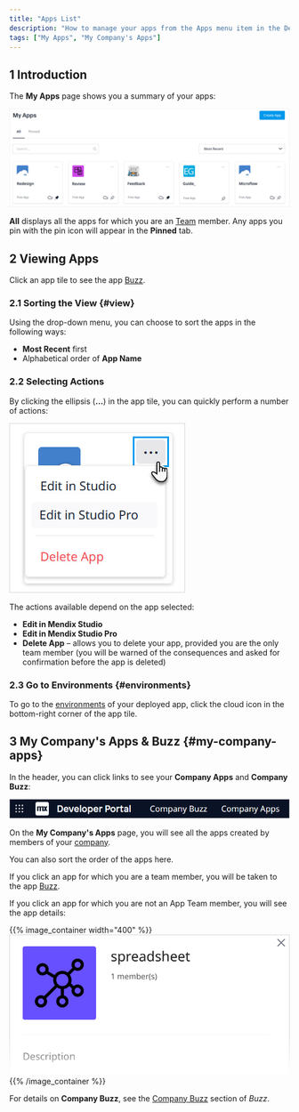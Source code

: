 ```yaml
---
title: "Apps List"
description: "How to manage your apps from the Apps menu item in the Developer Portal"
tags: ["My Apps", "My Company's Apps"]
---
```


## 1 Introduction

The **My Apps** page shows you a summary of your apps:

![Apps tiles](attachments/apps-tiles.jpg)

**All** displays all the apps for which you are an [Team](../collaborate/team) member. Any apps you pin with the pin icon will appear in the **Pinned** tab. 

## 2 Viewing Apps

Click an app tile to see the app [Buzz](/developerportal/collaborate/buzz).

### 2.1 Sorting the View {#view}

Using the drop-down menu, you can choose to sort the apps in the following ways:

* **Most Recent** first
* Alphabetical order of **App Name**

### 2.2 Selecting Actions

By clicking the ellipsis (**…**) in the app tile, you can quickly perform a number of actions:

![Quick actions menu for an app](attachments/quick-action-menu.jpg)

The actions available depend on the app selected:

* **Edit in Mendix Studio**
* **Edit in Mendix Studio Pro**
* **Delete App** – allows you to delete your app, provided you are the only team member (you will be warned of the consequences and asked for confirmation before the app is deleted)

### 2.3 Go to Environments {#environments}

To go to the [environments](/developerportal/deploy/environments) of your deployed app, click the cloud icon in the bottom-right corner of the app tile.

## 3 My Company's Apps & Buzz {#my-company-apps}

In the header, you can click links to see your **Company Apps** and **Company Buzz**:

![](attachments/company-links.png)

On the **My Company's Apps** page, you will see all the apps created by members of your [company](/developerportal/control-center/index#company).

You can also sort the order of the apps here.

If you click an app for which you are a team member, you will be taken to the app [Buzz](/developerportal/collaborate/buzz).

If you click an app for which you are not an App Team member, you will see the app details:

{{% image_container width="400" %}}
![Example of app details](attachments/app-details.png)
{{% /image_container %}}

For details on **Company Buzz**, see the [Company Buzz](/developerportal/collaborate/buzz#company-buzz) section of *Buzz*.
